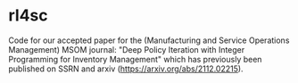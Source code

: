 # rl4sc
Code for our accepted paper for the (Manufacturing and Service Operations Management) MSOM journal: "Deep Policy Iteration with Integer Programming for Inventory Management" which has previously been published on SSRN and arxiv (https://arxiv.org/abs/2112.02215).

